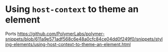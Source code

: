 # Using `host-context` to theme an element

Ports https://github.com/PolymerLabs/polymer-snippets/blob/611a9e571adf568c6e48a0cfc84ce04dd0f249f0/snippets/styling-elements/using-host-context-to-theme-an-element.html